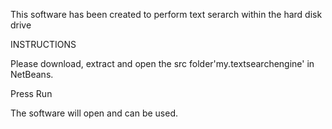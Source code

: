 This software has been created to perform text serarch within the hard disk drive

INSTRUCTIONS

Please download, extract and open the src folder'my.textsearchengine' in NetBeans.

Press Run

The software will open and can be used.
